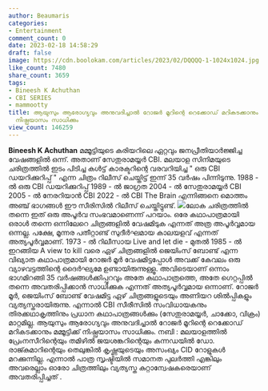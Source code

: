 ```yaml
---
author: Beaumaris
categories:
- Entertainment
comment_count: 0
date: 2023-02-18 14:58:29
draft: false
image: https://cdn.boolokam.com/articles/2023/02/DQQQQ-1-1024x1024.jpg
like_count: 7480
share_count: 3659
tags:
- Bineesh K Achuthan
- CBI SERIES
- mammootty
title: ആയുസും ആരോഗ്യവും അനുവദിച്ചാൽ റോജർ മൂറിന്റെ റെക്കോഡ് മറികടക്കാനും മമ്മൂട്ടിക്ക്
  നിഷ്പ്രയാസം സാധിക്കും
view_count: 146259
---
```


**Bineesh K Achuthan** മമ്മൂട്ടിയുടെ കരിയറിലെ ഏറ്റവും ജനപ്രീതിയാർജ്ജിച്ച വേഷങ്ങളിൽ ഒന്ന്. അതാണ് സേതുരാമയ്യർ CBI. മലയാള സിനിമയുടെ ചരിത്രത്തിൽ ഇടം പിടിച്ച കൾട്ട് കാരക്ടറിന്റെ വരവറിയിച്ച " ഒരു CBI ഡയറിക്കുറിപ്പ് " എന്ന ചിത്രം റിലീസ് ചെയ്തിട്ട് ഇന്ന് 35 വർഷം പിന്നിടുന്നു. 1988 - ൽ ഒരു CBI ഡയറിക്കുറിപ്പ് 1989 - ൽ ജാഗ്രത 2004 - ൽ സേതുരാമയ്യർ CBI 2005 - ൽ നേരറിയാൻ CBI 2022 - ൽ CBI The Brain എന്നിങ്ങനെ മൊത്തം അഞ്ച് ഭാഗങ്ങൾ ഈ സീരിസിൽ റിലീസ് ചെയ്തിട്ടുണ്ട്. ![](https://cdn.boolokam.com/articles/2023/02/DQQQQ-1-1024x1024.jpg)ലോക ചരിത്രത്തിൽ തന്നെ ഇത് ഒരു അപൂർവ സംഭവമാണെന്ന് പറയാം. ഒരേ കഥാപാത്രമായി ഒരാൾ തന്നെ ഒന്നിലേറെ ചിത്രങ്ങളിൽ വേഷമിടുക എന്നത് അത്ര അപൂർവ്വമായ ഒന്നല്ല. പക്ഷേ, മൂന്നര പതീറ്റാണ്ട് സുദീർഘമായ കാലയളവ് എന്നത് അത്യപൂർവ്വമാണ്. 1973 - ൽ റിലീസായ Live and let die - മുതൽ 1985 - ൽ ഇറങ്ങിയ A view to kill വരെ ഏഴ് ചിത്രങ്ങളിൽ ജെയിംസ് ബോണ്ട് എന്ന വിഖ്യാത കഥാപാത്രമായി റോജർ മൂർ വേഷമിട്ടപ്പോൾ അവക്ക് കേവലം ഒരു വ്യാഴവട്ടത്തിന്റെ ദൈർഘ്യമേ ഉണ്ടായിരുന്നുള്ളൂ. അവിടെയാണ് ഒന്നാം ഭാഗമിറങ്ങി 35 വർഷങ്ങൾക്കിപ്പുറവും അതേ കഥാപാത്രത്തെ, അതേ ഗെറ്റപ്പിൽ തന്നെ അവതരിപ്പിക്കാൻ സാധിക്കുക എന്നത് അത്യപൂർവ്വമായ ഒന്നാണ്. റോജർ മൂർ, ജെയിംസ് ബോണ്ട് വേഷമിട്ട ഏഴ് ചിത്രങ്ങളുടെയും അണിയറ ശിൽപ്പികളും വ്യത്യസ്തരായിരുന്നു. എന്നാൽ CBI സീരീസിൽ സംവിധായകനും തിരക്കഥാകൃത്തിനും പ്രധാന കഥാപാത്രങ്ങൾക്കും (സേതുരാമയ്യർ, ചാക്കോ, വിക്രം) മാറ്റമില്ല. ആയുസും ആരോഗ്യവും അനുവദിച്ചാൽ റോജർ മൂറിന്റെ റെക്കോഡ് മറികടക്കാനും മമ്മൂട്ടിക്ക് നിഷ്പ്രയാസം സാധിക്കും. നബി : മലയാളത്തിൽ പ്രേംനസീറിന്റെയും തമിഴിൽ ജയശങ്കറിന്റെയും കന്നഡയിൽ ഡോ. രാജ്കുമാറിന്റെയും തെലുങ്കിൽ കൃഷ്ണയുടെയും അസംഖ്യം CID റോളുകൾ മറക്കുന്നില്ല. എന്നാൽ പാത്ര സൃഷ്ടിയിൽ സമാനത പുലർത്തി എങ്കിലും അവരെല്ലാം ഓരോ ചിത്രത്തിലും വ്യത്യസ്ത കുറ്റാന്വേഷകരെയാണ് അവതരിപ്പിച്ചത് .